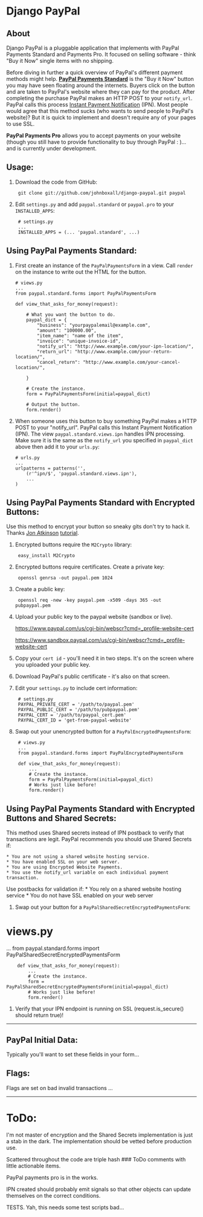 Django PayPal
=============


About
-----

Django PayPal is a pluggable application that implements with PayPal Payments 
Standard and Payments Pro. It focused on selling software - think "Buy it Now" 
single items with no shipping.

Before diving in further a quick overview of PayPal's different payment methods
might help. **[PayPal Payments Standard](https://cms.paypal.com/cms_content/US/en_US/files/developer/PP_WebsitePaymentsStandard_IntegrationGuide.pdf)** is the "Buy it Now" button you may have
seen floating around the internets. Buyers click on the button and are taken to
PayPal's website where they can pay for the product. After completing the 
purchase PayPal makes an HTTP POST to your  `notify_url`. PayPal calls this 
process [Instant Payment Notification](https://cms.paypal.com/cms_content/US/en_US/files/developer/PP_OrderMgmt_IntegrationGuide.pdf) (IPN). Most people would agree that this 
method sucks (who wants to send people to PayPal's website)? But it is quick to
implement and doesn't require any of your pages to use SSL.

**PayPal Payments Pro** allows you to accept payments on your website (though
you still have to provide functionality to buy through PayPal : \)... and is
currently under development.

Usage:
------

1. Download the code from GitHub:

        git clone git://github.com/johnboxall/django-paypal.git paypal
    
1. Edit `settings.py` and add  `paypal.standard` or `paypal.pro` to your `INSTALLED_APPS`:

        # settings.py
        ...
        INSTALLED_APPS = (... 'paypal.standard', ...)

Using PayPal Payments Standard:
-------------------------------

1.  First create an instance of the `PayPalPaymentsForm` in a view. 
    Call `render` on the instance to write out the HTML for the button.

        # views.py
        ...
        from paypal.standard.forms import PayPalPaymentsForm
        
        def view_that_asks_for_money(request):
        
            # What you want the button to do.
            paypal_dict = {
                "business": "yourpaypalemail@example.com",
                "amount": "100000.00",
                "item_name": "name of the item",
                "invoice": "unique-invoice-id",
                "notify_url": "http://www.example.com/your-ipn-location/",
                "return_url": "http://www.example.com/your-return-location/",
                "cancel_return": "http://www.example.com/your-cancel-location/",
            
            }
            
            # Create the instance.
            form = PayPalPaymentsForm(initial=paypal_dict)
            
            # Output the button.
            form.render()

1.  When someone uses this button to buy something PayPal makes a HTTP POST to 
    your "notify_url". PayPal calls this Instant Payment Notification (IPN). 
    The view `paypal.standard.views.ipn` handles IPN processing. Make sure it 
    is the same as the `notify_url` you specified in `paypal_dict` above then add 
    it to your `urls.py`:

        # urls.py
        ...
        urlpatterns = patterns('',
            (r'^ipn/$', 'paypal.standard.views.ipn'),
            ...
        )

Using PayPal Payments Standard with Encrypted Buttons:
------------------------------------------------------

Use this method to encrypt your button so sneaky gits don't try to hack
it. Thanks [Jon Atkinson](http://jonatkinson.co.uk/) [tutorial](http://jonatkinson.co.uk/paypal-encrypted-buttons-django/).

1. Encrypted buttons require the `M2Crypto` library:

        easy_install M2Crypto
    

1. Encrypted buttons require certificates. Create a private key:

        openssl genrsa -out paypal.pem 1024

1. Create a public key:

        openssl req -new -key paypal.pem -x509 -days 365 -out pubpaypal.pem

1. Upload your public key to the paypal website (sandbox or live).
        
    https://www.paypal.com/us/cgi-bin/webscr?cmd=_profile-website-cert

    https://www.sandbox.paypal.com/us/cgi-bin/webscr?cmd=_profile-website-cert

1.  Copy your `cert id` - you'll need it in two steps. It's on the screen where
    you uploaded your public key.

1. Download PayPal's public certificate - it's also on that screen.

1. Edit your `settings.py` to include cert information:

        # settings.py
        PAYPAL_PRIVATE_CERT = '/path/to/paypal.pem'
        PAYPAL_PUBLIC_CERT = '/path/to/pubpaypal.pem'
        PAYPAL_CERT = '/path/to/paypal_cert.pem'
        PAYPAL_CERT_ID = 'get-from-paypal-website'

1. Swap out your unencrypted button for a `PayPalEncryptedPaymentsForm`:

        # views.py
        ...
        from paypal.standard.forms import PayPalEncryptedPaymentsForm
        
        def view_that_asks_for_money(request):
            ...
            # Create the instance.
            form = PayPalPaymentsForm(initial=paypal_dict)
            # Works just like before!
            form.render()
    

Using PayPal Payments Standard with Encrypted Buttons and Shared Secrets:
------------------------------------------------------

This method uses Shared secrets instead of IPN postback to verify that transactions
are legit. PayPal recommends you should use Shared Secrets if:

    * You are not using a shared website hosting service. 
    * You have enabled SSL on your web server. 
    * You are using Encrypted Website Payments. 
    * You use the notify_url variable on each individual payment transaction.
    
Use postbacks for validation if: 
    * You rely on a shared website hosting service 
    * You do not have SSL enabled on your web server 

1. Swap out your button for a `PayPalSharedSecretEncryptedPaymentsForm`:

# views.py
...
from paypal.standard.forms import PayPalSharedSecretEncryptedPaymentsForm

        def view_that_asks_for_money(request):
            ...
            # Create the instance.
            form = PayPalSharedSecretEncryptedPaymentsForm(initial=paypal_dict)
            # Works just like before!
            form.render()
            
1. Verify that your IPN endpoint is running on SSL (request.is_secure() should return true)!

-------------------

PayPal Initial Data:
--------------------

Typically you'll want to set these fields in your form...

Flags:
------

Flags are set on bad invalid transactions ...


-------------------

ToDo:
=====

I'm not master of encryption and the Shared Secrets implementation is
just a stab in the dark. The implementation should be vetted before
production use.

Scattered throughout the code are triple hash ### ToDo comments with
little actionable items.

PayPal payments pro is in the works.

IPN created should probably emit signals so that other objects can update
themselves on the correct conditions.

TESTS. Yah, this needs some test scripts bad...